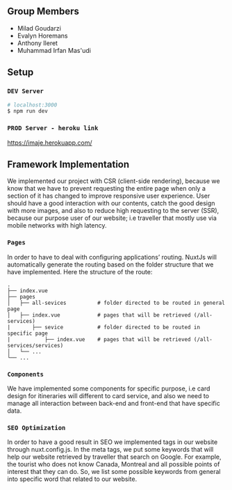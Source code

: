 ## Group Members

* Milad Goudarzi
* Evalyn Horemans
* Anthony Ileret
* Muhammad Irfan Mas'udi

## Setup

### `DEV Server`
```bash
# localhost:3000
$ npm run dev
```

### `PROD Server - heroku link`

https://imaje.herokuapp.com/

## Framework Implementation

We implemented our project with CSR (client-side rendering), because we know that we have to prevent requesting the entire page when only a section of it has changed to improve responsive user experience. User should have a good interaction with our contents, catch the good design with more images, and also to reduce high requesting to the server (SSR), because our purpose user of our website; i.e traveller that mostly use via mobile networks with high latency. 

### `Pages`

In order to have to deal with configuring applications’ routing. NuxtJs will automatically generate the routing based on the folder structure that we have implemented. Here the structure of the route:

    .
    ├── index.vue
    ├── pages                    
    │   ├── all-sevices          # folder directed to be routed in general page
    │   ├── index.vue            # pages that will be retrieved (/all-services)
    |       ├── sevice           # folder directed to be routed in specific page
    |           ├── index.vue    # pages that will be retrieved (/all-services/services)
    │   └── ...              
    └── ...



### `Components`

We have implemented some components for specific purpose, i.e card design for itineraries will different to card service, and also we need to manage all interaction between back-end and front-end that have specific data.

### `SEO Optimization`

In order to have a good result in SEO we implemented <meta> tags in our website through nuxt.config.js. In the meta tags, we put some keywords that will help our website retrieved by traveller that search on Google. For example, the tourist who does not know Canada, Montreal and all possible points of interest that they can do. So, we list some possible keywords from general into specific word that related to our website.
